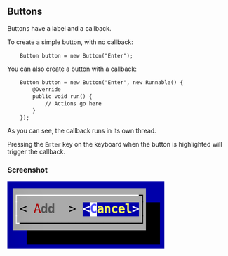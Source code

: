 Buttons
---

Buttons have a label and a callback.

To create a simple button, with no callback:

```
	Button button = new Button("Enter");
```

You can also create a button with a callback:

```
	Button button = new Button("Enter", new Runnable() {
		@Override
		public void run() {
			// Actions go here
		}
	});
```

As you can see, the callback runs in its own thread.

Pressing the `Enter` key on the keyboard when the button is highlighted will trigger the callback.

### Screenshot

![](screenshots/buttons.png)